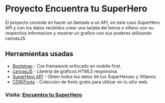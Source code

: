 # Proyecto Encuentra tu SuperHero

El proyecto consiste en hacer un llamado a un API, en este caso SuperHero API y 
con los datos recibidos crear una tarjeta del heroe o villano con su respectiva informacion y 
mostrar un grafico con sus poderes utilizando canvasJS.

## Herramientas usadas

- [Bootstrap](https://getbootstrap.com/) - Css framework enfocado en mobile-first.
- [canvasJS](https://canvasjs.com/) - Libreria de graficos HTML5 responsiva.
- [SuperHero API](https://superheroapi.com/) - Obten todos los datos de tus SuperHeroes y Villanos.
- [CDN|Fonts](https://www.cdnfonts.com/) - Coleccion de fonts gratis para utilizar en tu sitio web.

### Visita: [Encuentra tu SuperHero](https://diegocampuzano.ml/super-hero/)

